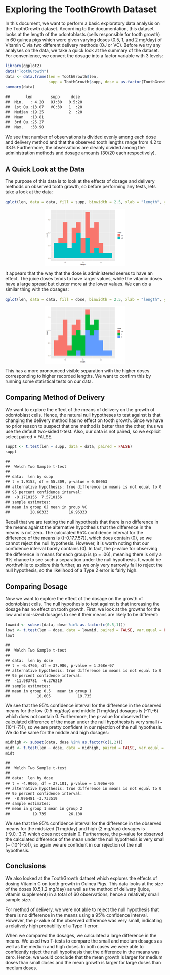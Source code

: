 Exploring the ToothGrowth Dataset
================

In this document, we want to perform a basic exploratory data analysis
on the ToothGrowth dataset. According to the documentation, this dataset
looks at the length of the odontoblasts (cells responsible for tooth
growth) in 60 guinea pigs which were given varying doses (0.5, 1, and 2
mg/day) of Vitamin C via two different delivery methods (OJ or VC).
Before we try any analyses on the data, we take a quick look at the
summary of the dataset. For convenience, we convert the dosage into a
factor variable with 3 levels:

``` r
library(ggplot2)
data("ToothGrowth")
data <- data.frame(len = ToothGrowth$len, 
                   supp = ToothGrowth$supp, dose = as.factor(ToothGrowth$dose))
summary(data)
```

    ##       len        supp     dose   
    ##  Min.   : 4.20   OJ:30   0.5:20  
    ##  1st Qu.:13.07   VC:30   1  :20  
    ##  Median :19.25           2  :20  
    ##  Mean   :18.81                   
    ##  3rd Qu.:25.27                   
    ##  Max.   :33.90

We see that number of observations is divided evenly among each dose and
delivery method and that the observed tooth lengths range from 4.2 to
33.9. Furthermore, the observations are cleanly divided among the
administration methods and dosage amounts (30/20 each respectively).

## A Quick Look at the Data

The purpose of this data is to look at the effects of dosage and
delivery methods on observed tooth growth, so before performing any
tests, lets take a look at the data:

``` r
qplot(len, data = data, fill = supp, binwidth = 2.5, xlab = "length", ylab = "count")
```

<img src="SIProject2_files/figure-gfm/unnamed-chunk-2-1.png" width="50%" style="display: block; margin: auto;" />

It appears that the way that the dose is administered seems to have an
effect. The juice doses tends to have larger values, while the vitamin
doses have a large spread but cluster more at the lower values. We can
do a similar thing with the dosages:

``` r
qplot(len, data = data, fill = dose, binwidth = 2.5, xlab = "length", ylab = "count")
```

<img src="SIProject2_files/figure-gfm/unnamed-chunk-3-1.png" width="50%" style="display: block; margin: auto;" />

This has a more pronounced visible separation with the higher doses
corresponding to higher recorded lengths. We want to confirm this by
running some statistical tests on our data.

## Comparing Method of Delivery

We want to explore the effect of the means of delivery on the growth of
odontoblast cells. Hence, the natural null hypotheses to test against is
that changing the delivery method has no effect on tooth growth. Since
we have no prior reason to suspect that one method is better than the
other, thus we use the default two-sided t-test. Also, our data is not
paired, so we explicit select paired = FALSE.

``` r
suppt <- t.test(len ~ supp, data = data, paired = FALSE)
suppt
```

    ## 
    ##  Welch Two Sample t-test
    ## 
    ## data:  len by supp
    ## t = 1.9153, df = 55.309, p-value = 0.06063
    ## alternative hypothesis: true difference in means is not equal to 0
    ## 95 percent confidence interval:
    ##  -0.1710156  7.5710156
    ## sample estimates:
    ## mean in group OJ mean in group VC 
    ##         20.66333         16.96333

Recall that we are testing the null hypothesis that there is no
difference in the means against the alternative hypothesis that the
difference in the means is not zero. The calculated 95% confidence
interval for the difference of the means is \((-0.17,7.57)\), which does
contain \(0\), so we cannot reject the null hypothesis. However, it is
worth noting that our confidence interval barely contains \(0\). In
fact, the p-value for observing the difference in means for each group
is \(p = .06\), meaning there is only a 6% chance to see such a
separation under the null hypothesis. It would be worthwhile to explore
this further, as we only very narrowly fail to reject the null
hypothesis, so the likelihood of a Type 2 error is fairly high.

## Comparing Dosage

Now we want to explore the effect of the dosage on the growth of
odontoblast cells. The null hypothesis to test against is that
increasing the dosage has no effect on tooth growth. First, we look at
the growths for the low and mid-sized dosages to see if their means are
likely to be different:

``` r
lowmid <- subset(data, dose %in% as.factor(c(0.5,1)))
lowt <- t.test(len ~ dose, data = lowmid, paired = FALSE, var.equal = FALSE)
lowt
```

    ## 
    ##  Welch Two Sample t-test
    ## 
    ## data:  len by dose
    ## t = -6.4766, df = 37.986, p-value = 1.268e-07
    ## alternative hypothesis: true difference in means is not equal to 0
    ## 95 percent confidence interval:
    ##  -11.983781  -6.276219
    ## sample estimates:
    ## mean in group 0.5   mean in group 1 
    ##            10.605            19.735

We see that the 95% confidence interval for the difference in the
observed means for the low (0.5 mg/day) and middle (1 mg/day) dosages is
(-11,-6) which does not contain 0. Furthermore, the p-value for observed
the calculated difference of the mean under the null hypothesis is very
small (\~ \(10^{-7}\)), so we are pretty confident in our rejection of
the null hypothesis. We do the same for the middle and high dosages:

``` r
midhigh <- subset(data, dose %in% as.factor(c(1,2)))
midt <- t.test(len ~ dose, data = midhigh, paired = FALSE, var.equal = FALSE)
midt
```

    ## 
    ##  Welch Two Sample t-test
    ## 
    ## data:  len by dose
    ## t = -4.9005, df = 37.101, p-value = 1.906e-05
    ## alternative hypothesis: true difference in means is not equal to 0
    ## 95 percent confidence interval:
    ##  -8.996481 -3.733519
    ## sample estimates:
    ## mean in group 1 mean in group 2 
    ##          19.735          26.100

We see that the 95% confidence interval for the difference in the
observed means for the midsized (1 mg/day) and high (2 mg/day) dosages
is (-9.0,-3.7) which does not contain 0. Furthermore, the p-value for
observed the calculated difference of the mean under the null hypothesis
is very small (\~ \(10^{-5}\)), so again we are confident in our
rejection of the null hypothesis.

## Conclusions

We also looked at the ToothGrowth dataset which explores the effects of
dosing Vitamin C on tooth growth in Guinea Pigs. This data looks at the
size of the doses (0.5,1,2 mg/day) as well as the method of delivery
(juice, vitamin supplement) in a total of 60 observations, hence a
relatively small sample size.

For method of delivery, we were not able to reject the null hypothesis
that there is no difference in the means using a 95% confidence
interval. However, the p-value of the observed difference was very
small, indicating a relatively high probability of a Type II error.

When we compared the dosages, we calculated a large difference in the
means. We used two T-tests to compare the small and medium dosages as
well as the medium and high doses. In both cases we were able to
confidently reject the null hypothesis that the difference in the means
was zero. Hence, we would conclude that the mean growth is larger for
medium doses than small doses and the mean growth is larger for large
doses than medium doses.
